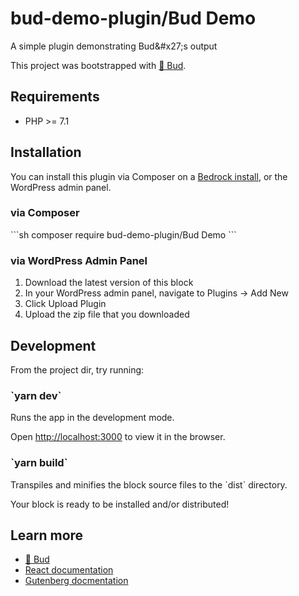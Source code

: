 # bud-demo-plugin/Bud Demo

A simple plugin demonstrating Bud&amp;#x27;s output

This project was bootstrapped with [🌱 Bud](https://github.com/roots/bud).

## Requirements

- PHP >= 7.1

## Installation

You can install this plugin via Composer on a [Bedrock install](https://roots.io/bedrock/), or the WordPress admin panel.

### via Composer

\`\`\`sh
composer require bud-demo-plugin/Bud Demo
\`\`\`

### via WordPress Admin Panel

1. Download the latest version of this block
2. In your WordPress admin panel, navigate to Plugins -> Add New
3. Click Upload Plugin
4. Upload the zip file that you downloaded

## Development

From the project dir, try running:

### \`yarn dev\`

Runs the app in the development mode.

Open [http://localhost:3000](http://localhost:3000) to view it in the browser.

### \`yarn build\`

Transpiles and minifies the block source files to the \`dist\` directory.

Your block is ready to be installed and/or distributed!

## Learn more

- [🌱 Bud](https://github.com/roots/bud)
- [React documentation](https://reactjs.org/)
- [Gutenberg docmentation](https://github.com/WordPress/gutenberg/tree/master/docs)
